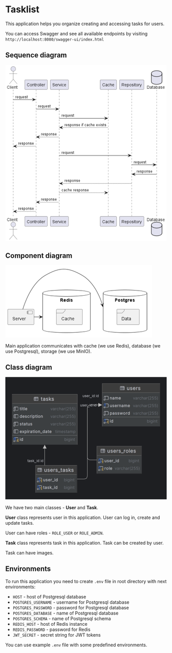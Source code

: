 # Tasklist

This application helps you organize creating and accessing tasks for users.

You can access Swagger and see all available endpoints by
visiting `http://localhost:8080/swagger-ui/index.html`

## Sequence diagram

![Sequence diagram](docs/sequence-diagram.png)

## Component diagram

![Component diagram](docs/component-diagram.png)

Main application communicates with cache (we use Redis), database (we use
Postgresql), storage (we use MinIO).

## Class diagram

![Class diagram](docs/class-diagramm.png)

We have two main classes - **User** and **Task**.

**User** class represents user in this application. User can log in, create and
update tasks.

User can have roles - `ROLE_USER` or `ROLE_ADMIN`.

**Task** class represents task in this application. Task can be created by user.

Task can have images.

## Environments

To run this application you need to create `.env` file in root directory with
next environments:

- `HOST` - host of Postgresql database
- `POSTGRES_USERNAME` - username for Postgresql database
- `POSTGRES_PASSWORD` - password for Postgresql database
- `POSTGRES_DATABASE` - name of Postgresql database
- `POSTGRES_SCHEMA` - name of Postgresql schema
- `REDIS_HOST` - host of Redis instance
- `REDIS_PASSWORD` - password for Redis
- `JWT_SECRET` - secret string for JWT tokens

You can use example `.env` file with some predefined environments.